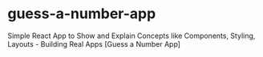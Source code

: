 # guess-a-number-app
Simple React App to Show and Explain Concepts like Components, Styling, Layouts - Building Real Apps [Guess a Number App]
